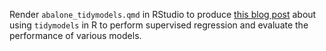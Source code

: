 Render `abalone_tidymodels.qmd` in RStudio to produce [this blog post](https://trgrimm.github.io/posts/2024/05/abalone_tidymodels/) about using `tidymodels` in R to perform supervised regression and evaluate the performance of various models.
